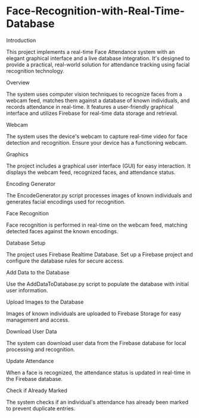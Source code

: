 # Face-Recognition-with-Real-Time-Database
Introduction

This project implements a real-time Face Attendance system with an elegant graphical interface and a live database integration. It's designed to provide a practical, real-world solution for attendance tracking using facial recognition technology.

Overview

The system uses computer vision techniques to recognize faces from a webcam feed, matches them against a database of known individuals, and records attendance in real-time. It features a user-friendly graphical interface and utilizes Firebase for real-time data storage and retrieval.

Webcam

The system uses the device's webcam to capture real-time video for face detection and recognition. Ensure your device has a functioning webcam.

Graphics

The project includes a graphical user interface (GUI) for easy interaction. It displays the webcam feed, recognized faces, and attendance status.

Encoding Generator

The EncodeGenerator.py script processes images of known individuals and generates facial encodings used for recognition.

Face Recognition

Face recognition is performed in real-time on the webcam feed, matching detected faces against the known encodings.

Database Setup

The project uses Firebase Realtime Database. Set up a Firebase project and configure the database rules for secure access.

Add Data to the Database

Use the AddDataToDatabase.py script to populate the database with initial user information.

Upload Images to the Database

Images of known individuals are uploaded to Firebase Storage for easy management and access.

Download User Data

The system can download user data from the Firebase database for local processing and recognition.

Update Attendance

When a face is recognized, the attendance status is updated in real-time in the Firebase database.

Check if Already Marked

The system checks if an individual's attendance has already been marked to prevent duplicate entries.
